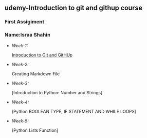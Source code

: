 ## udemy-Introduction to git and githup course
### First Assigiment

### Name:Israa Shahin

* _Week-1:_

    [Introduction to Git and GitHUp](https://github.com/Israashahin/Facoders.git)

 * _Week-2:_

    Creating Markdown File

 * _Week-3:_

     [Introduction to Python: Number and Strings]


  * _Week-4:_

      [Python BOOLEAN TYPE, IF STATEMENT AND WHILE LOOPS]



  * _Week-5:_

      [Python Lists Function]
